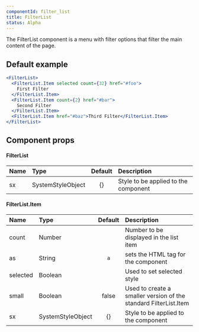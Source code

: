 ```yaml
---
componentId: filter_list
title: FilterList
status: Alpha
---
```


The FilterList component is a menu with filter options that filter the main content of the page.

## Default example

```jsx live
<FilterList>
  <FilterList.Item selected count={32} href="#foo">
    First Filter
  </FilterList.Item>
  <FilterList.Item count={2} href="#bar">
    Second Filter
  </FilterList.Item>
  <FilterList.Item href="#baz">Third Filter</FilterList.Item>
</FilterList>
```

## Component props

#### FilterList

| Name | Type              | Default | Description                          |
| :--- | :---------------- | :-----: | :----------------------------------- |
| sx   | SystemStyleObject |   {}    | Style to be applied to the component |

#### FilterList.Item

| Name     | Type              | Default | Description                                                      |
| :------- | :---------------- | :-----: | :--------------------------------------------------------------- |
| count    | Number            |         | Number to be displayed in the list item                          |
| as       | String            |   `a`   | sets the HTML tag for the component                              |
| selected | Boolean           |         | Used to set selected style                                       |
| small    | Boolean           |  false  | Used to create a smaller version of the standard FilterList.Item |
| sx       | SystemStyleObject |   {}    | Style to be applied to the component                             |
